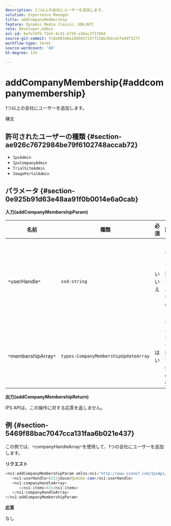 ```yaml
---
description: 1つ以上の会社にユーザーを追加します。
solution: Experience Manager
title: addCompanyMembership
feature: Dynamic Media Classic、SDK/API
role: Developer,Admin
exl-id: 6efef4fb-f2e5-4c41-b739-a36ac2f17884
source-git-commit: fcda99340a18d5037157723bb3bdca5fa9df3277
workflow-type: tm+mt
source-wordcount: '88'
ht-degree: 13%

---
```


# addCompanyMembership{#addcompanymembership}

1つ以上の会社にユーザーを追加します。

構文

## 許可されたユーザーの種類 {#section-ae926c7672984be79f6102748accab72}

* `IpsAdmin`
* `IpsCompanyAdmin`
* `TrialSiteAdmin`
* `ImagePortalAdmin`

## パラメータ {#section-0e925b91d63e48aa91f0b0014e6a0cab}

**入力(addCompanyMembershipParam)**

| 名前 | 種類 | 必須 | 説明 |
|---|---|---|---|
| `*`userHandle`*` | `xsd:string` | いいえ | メンバーシップを追加するユーザーのハンドル。 |
| `*`membershipArray`*` | `types:CompanyMembershipUpdateArray` | はい | ユーザーを追加する会社の配列。 |

**出力(addCompanyMembershipReturn)**

IPS APIは、この操作に対する応答を返しません。

## 例 {#section-5469f88bac7047cca131faa6b021e437}

この例では、`*`companyHandleArray`*`を使用して、1つの会社にユーザーを追加します。

**リクエスト**

```java
<ns1:addCompanyMembershipParam xmlns:ns1="http://www.scene7.com/IpsApi/xsd">
   <ns1:userHandle>621|jduvar@adobe.com</ns1:userHandle>
   <ns1:companyHandleArray>
      </ns1:items>47</ns1:items>
   </ns1:companyHandleArray>
</ns1:addCompanyMembershipParam>
```

**応答**

なし
